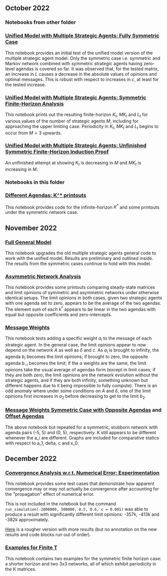 ## October 2022

### Notebooks from other folder

### [Unified Model with Multiple Strategic Agents: Fully Symmetric Case](https://github.com/weiliubc/strategic_influencer_of_naive_agents/blob/main/unified_model/multiple_unified_symmetric.ipynb)
This notebook provides an initial test of the unified model version of the multiple strategic agent model. Only the symmetric case i.e. symmetric and Markov network combined with symmetric strategic agents having zero-level agendas is covered so far. It was observed that, for the tested matrix, an increase in $L$ causes a decrease in the absolute values of opinions and optimal messages. This is robust with respect to increases in $c$, at least for the tested increase.

### [Unified Model with Multiple Strategic Agents: Symmetric Finite-Horizon Analysis](https://github.com/weiliubc/strategic_influencer_of_naive_agents/blob/main/unified_model/mus_finite.ipynb)
This notebook prints out the resulting finite-horizon $K_t$, $MK_t$ and $L_t$ for various values of the number of strategic agents $M$, including for approaching the upper limiting case. Periodicity in $K_t$, $MK_t$ and $L_t$ begins to occur from $M = 3$ upwards.

### [Unified Model with Multiple Strategic Agents: Unfinished Symmetric Finite-Horizon Induction Proof](https://github.com/weiliubc/strategic_influencer_of_naive_agents/blob/main/unified_model/mus_finite_induction.ipynb)
An unfinished attempt at showing $K_t$ is decreasing in $M$ and $MK_t$ is increasing in $M$.

### Notebooks in this folder

### [Different Agendas: K^* printouts](https://github.com/weiliubc/strategic_influencer_of_naive_agents/blob/main/unified_multiple_strategic/mus_different_agenda_K.ipynb)
This notebook provides code for the infinite-horizon $K^*$ and some printouts under the symmetric network case.

## November 2022

### [Full General Model](https://github.com/weiliubc/strategic_influencer_of_naive_agents/blob/main/unified_multiple_strategic/mus_old_revised.ipynb)
This notebook upgrades the old multiple strategic agents general code to work with the unified model. Results are preliminary and outlined inside. The results from the symmetric cases continue to hold with this model.

### [Asymmetric Network Analysis](https://github.com/weiliubc/strategic_influencer_of_naive_agents/blob/main/unified_multiple_strategic/mus_asymmetric_analysis.ipynb)
This notebook provides some printouts comparing steady-state matrices and limit opinions of symmetric and asymmetric networks under otherwise identical setups. The limit opinions in both cases, given two strategic agents with one agenda set to zero, appears to be the average of the two agendas. The element sum of each $k^*$ appears to be linear in the two agendas with equal but opposite coefficients and zero-intercepts.

### [Message Weights](https://github.com/weiliubc/strategic_influencer_of_naive_agents/blob/main/unified_multiple_strategic/mus_weighted_messages.ipynb)
This notebook tests adding a specific weight $a_i$ to the message of each strategic agent. In the general case, the limit opinions appear to now depend on the network $A$ as well as $\delta$ and $c$. As $a_i$ is brought to infinity, the agenda $b_i$ becomes the limit opinions; if brought to zero, the opposite agenda $b_{-i}$ becomes the limit; if the $a$ weights are the same, the limit opinions take the usual average of agendas form (except in limit cases; if they are both zero, the limit opinions are the network evolution without the strategic agents, and if they are both infinity, something unknown but different happens due to it being impossible to fully compute). There is an odd anomaly where under some conditions on $A$ and $\delta$, one of the limit opinions first increases in $a_2$ before decreasing to get to the limit $b_2$.

### [Message Weights Symmetric Case with Opposite Agendas](https://github.com/weiliubc/strategic_influencer_of_naive_agents/blob/main/unified_multiple_strategic/mus_weighted_symmetric.ipynb) and [Offset Agendas](https://github.com/weiliubc/strategic_influencer_of_naive_agents/blob/main/unified_multiple_strategic/mus_weighted_symmetric_agenda_offset.ipynb)
The above notebook but repeated for a symmetric, stubborn network with agenda pairs (-5, 5) and (0, 5), respectively. K still appears to be different whenever the a_i are different. Graphs are included for comparative statics with respect to a_1, delta, c and x_0.

## December 2022

### [Convergence Analysis w.r.t. Numerical Error: Experimentation](https://github.com/weiliubc/strategic_influencer_of_naive_agents/blob/main/unified_multiple_strategic/mus_weighted_scaled_up.ipynb)
This notebook provides some test cases that demonstrate how apparent convergence may or may not actually be convergence after accounting for the "propagation" effect of numerical error.

This is not included in the notebook but the command `run_simulation(-2000000, 500000, 0.5, 0.6, c = 0.001)` was able to produce a result with significantly different limit opinions: -357k, -413k and -382k approximately.

[Here](https://github.com/weiliubc/strategic_influencer_of_naive_agents/blob/main/unified_multiple_strategic/mus_weighted_scaled_up_rough_copy.ipynb) is a rougher version with more results (but no annotation on the new results and code blocks run out of order).

### [Examples for Finite T](https://github.com/weiliubc/strategic_influencer_of_naive_agents/blob/main/unified_multiple_strategic/mus_finite_examples.ipynb)
This notebook contains two examples for the symmetric finite horizon case: a shorter horizon and two 3x3 networks, all of which exhibit periodicity in the K matrices.
